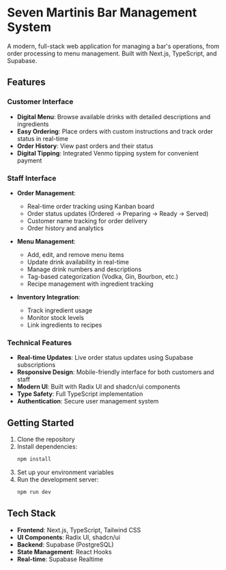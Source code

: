 # Seven Martinis Bar Management System

A modern, full-stack web application for managing a bar's operations, from order processing to menu management. Built with Next.js, TypeScript, and Supabase.

## Features

### Customer Interface
- **Digital Menu**: Browse available drinks with detailed descriptions and ingredients
- **Easy Ordering**: Place orders with custom instructions and track order status in real-time
- **Order History**: View past orders and their status
- **Digital Tipping**: Integrated Venmo tipping system for convenient payment

### Staff Interface
- **Order Management**: 
  - Real-time order tracking using Kanban board
  - Order status updates (Ordered → Preparing → Ready → Served)
  - Customer name tracking for order delivery
  - Order history and analytics

- **Menu Management**:
  - Add, edit, and remove menu items
  - Update drink availability in real-time
  - Manage drink numbers and descriptions
  - Tag-based categorization (Vodka, Gin, Bourbon, etc.)
  - Recipe management with ingredient tracking

- **Inventory Integration**:
  - Track ingredient usage
  - Monitor stock levels
  - Link ingredients to recipes

### Technical Features
- **Real-time Updates**: Live order status updates using Supabase subscriptions
- **Responsive Design**: Mobile-friendly interface for both customers and staff
- **Modern UI**: Built with Radix UI and shadcn/ui components
- **Type Safety**: Full TypeScript implementation
- **Authentication**: Secure user management system

## Getting Started

1. Clone the repository
2. Install dependencies:
   ```bash
   npm install
   ```
3. Set up your environment variables
4. Run the development server:
   ```bash
   npm run dev
   ```

## Tech Stack
- **Frontend**: Next.js, TypeScript, Tailwind CSS
- **UI Components**: Radix UI, shadcn/ui
- **Backend**: Supabase (PostgreSQL)
- **State Management**: React Hooks
- **Real-time**: Supabase Realtime
